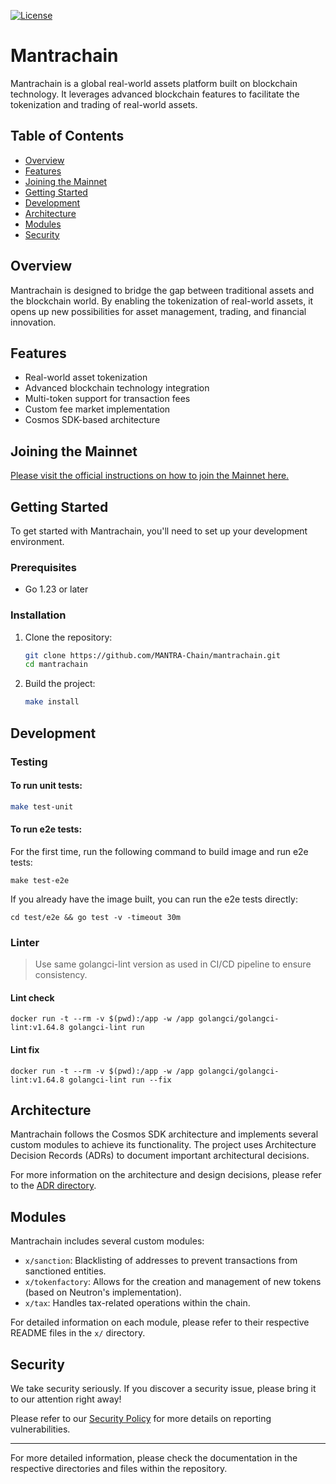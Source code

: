 [![License](https://img.shields.io/github/license/MANTRA-Chain/mantrachain)](https://github.com/MANTRA-Chain/mantrachain/blob/main/LICENSE)

# Mantrachain

Mantrachain is a global real-world assets platform built on blockchain technology. It leverages advanced blockchain features to facilitate the tokenization and trading of real-world assets.

## Table of Contents

- [Overview](#overview)
- [Features](#features)
- [Joining the Mainnet](#joining-the-mainnet)
- [Getting Started](#getting-started)
- [Development](#development)
- [Architecture](#architecture)
- [Modules](#modules)
- [Security](#security)

## Overview

Mantrachain is designed to bridge the gap between traditional assets and the blockchain world. By enabling the tokenization of real-world assets, it opens up new possibilities for asset management, trading, and financial innovation.

## Features

- Real-world asset tokenization
- Advanced blockchain technology integration
- Multi-token support for transaction fees
- Custom fee market implementation
- Cosmos SDK-based architecture

## Joining the Mainnet

[Please visit the official instructions on how to join the Mainnet here.](https://docs.mantrachain.io/node-and-validator-operations/node-setup-and-deployment/running-a-node)

## Getting Started

To get started with Mantrachain, you'll need to set up your development environment.

### Prerequisites

- Go 1.23 or later

### Installation

1. Clone the repository:
   ```bash
   git clone https://github.com/MANTRA-Chain/mantrachain.git
   cd mantrachain
   ```

2. Build the project:
   ```bash
   make install
   ```

## Development



### Testing

#### To run unit tests:
```bash
make test-unit
```

#### To run e2e tests:

For the first time, run the following command to build image and run e2e tests:
```shell
make test-e2e
````

If you already have the image built, you can run the e2e tests directly:
```shell
cd test/e2e && go test -v -timeout 30m
```

### Linter
> Use same golangci-lint version as used in CI/CD pipeline to ensure consistency.

#### Lint check
```shell
docker run -t --rm -v $(pwd):/app -w /app golangci/golangci-lint:v1.64.8 golangci-lint run
```

#### Lint fix
```shell
docker run -t --rm -v $(pwd):/app -w /app golangci/golangci-lint:v1.64.8 golangci-lint run --fix
```

## Architecture

Mantrachain follows the Cosmos SDK architecture and implements several custom modules to achieve its functionality. The project uses Architecture Decision Records (ADRs) to document important architectural decisions.

For more information on the architecture and design decisions, please refer to the [ADR directory](adr/).

## Modules

Mantrachain includes several custom modules:

- `x/sanction`: Blacklisting of addresses to prevent transactions from sanctioned entities.
- `x/tokenfactory`: Allows for the creation and management of new tokens (based on Neutron's implementation).
- `x/tax`: Handles tax-related operations within the chain.

For detailed information on each module, please refer to their respective README files in the `x/` directory.

## Security

We take security seriously. If you discover a security issue, please bring it to our attention right away!

Please refer to our [Security Policy](SECURITY.md) for more details on reporting vulnerabilities.




---

For more detailed information, please check the documentation in the respective directories and files within the repository.
